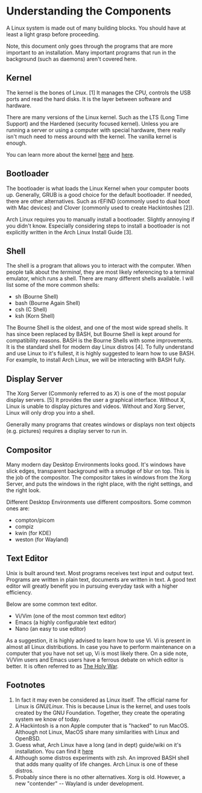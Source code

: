 # Understanding the Components
A Linux system is made out of many building blocks. You should have at least a light grasp before proceeding.
  
Note, this document only goes through the programs that are more important to an installation. Many important programs that run in the background (such as daemons) aren't covered here.

## Kernel
The kernel is the bones of Linux. [1] It manages the CPU, controls the USB ports and read the hard disks. It is the layer between software and hardware.
  
There are many versions of the Linux kernel. Such as the LTS (Long Time Support) and the Hardened (security focused kernel). Unless you are running a server or using a computer with special hardware, there really isn't much need to mess around with the kernel. The vanilla kernel is enough. 

You can learn more about the kernel [here](https://www.howtogeek.com/howto/31632/what-is-the-linux-kernel-and-what-does-it-do/) and [here](https://wiki.archlinux.org/index.php/Kernel).

## Bootloader
The bootloader is what loads the Linux Kernel when your computer boots up. Generally, GRUB is a good choice for the default bootloader. If needed, there are other alternatives. Such as rEFIND (commonly used to dual boot with Mac devices) and Clover (commonly used to create Hackintoshes [2]). 
  
Arch Linux requires you to manually install a bootloader. Slightly annoying if you didn't know. Especially considering steps to install a bootloader is not explicitly written in the Arch Linux Install Guide [3].

## Shell
The shell is a program that allows you to interact with the computer. When people talk about the _terminal_, they are most likely referencing to a terminal emulator, which runs a shell. There are many different shells available. I will list some of the more common shells:  
- sh (Bourne Shell)  
- bash (Bourne Again Shell)
- csh (C Shell)  
- ksh (Korn Shell)  
  
The Bourne Shell is the oldest, and one of the most wide spread shells. It has since been replaced by BASH, but Bourne Shell is kept around for compatibility reasons. BASH is the Bourne Shells with some improvements. It is the standard shell for modern day Linux distros [4]. To fully understand and use Linux to it's fullest, it is highly suggested to learn how to use BASH. For example, to install Arch Linux, we will be interacting with BASH fully.

## Display Server
The Xorg Server (Commonly referred to as _X_) is one of the most popular display servers. [5] It provides the user a graphical interface. Without X, Linux is unable to display pictures and videos. Without and Xorg Server, Linux will only drop you into a shell. 
  
Generally many programs that creates windows or displays non text objects (e.g. pictures) requires a display server to run in.

## Compositor
Many modern day Desktop Environments looks good. It's windows have slick edges, transparent background with a smudge of blur on top. This is the job of the compositor. The compositor takes in windows from the Xorg Server, and puts the windows in the right place, with the right settings, and the right look. 
  
Different Desktop Environments use different compositors. Some common ones are:
- compton/picom
- compiz
- kwin (for KDE)
- weston (for Wayland)

## Text Editor
Unix is built around text. Most programs receives text input and output text. Programs are written in plain text, documents are written in text. A good text editor will greatly benefit you in pursuing everyday task with a higher efficiency. 
  
Below are some common text editor.
- Vi/Vim (one of the most common text editor)
- Emacs (a highly configurable text editor)
- Nano (an easy to use editor)
  
As a suggestion, it is highly advised to learn how to use Vi. Vi is present in almost all Linux distributions. In case you have to perform maintenance on a computer that you have not set up, Vi is most likely there. 
On a side note, Vi/Vim users and Emacs users have a ferrous debate on which editor is better. It is often referred to as [The Holy War](https://www.linux.com/news/emacs-vs-vi-endless-geek-holy-war/).


## Footnotes
1. In fact it may even be considered as Linux itself. The official name for Linux is _GNU/Linux_. This is because Linux is the kernel, and uses tools created by the GNU Foundation. Together, they create the operating system we know of today.  
2. A Hackintosh is a non Apple computer that is "hacked" to run MacOS. Although not Linux, MacOS share many similarities with Linux and OpenBSD.  
3. Guess what, Arch Linux have a long (and in dept) guide/wiki on it's installation. You can find it [here](wiki.archlinux.org/index.php/Installation_Guide)  
4. Although some distros experiments with zsh. An improved BASH shell that adds many quality of life changes. Arch Linux is one of these distros.  
5. Probably since there is no other alternatives. Xorg is old. However, a new "contender" -- Wayland is under development.
